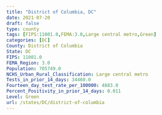 ```yaml
---
title: "District of Columbia, DC"
date: 2021-07-20
draft: false
type: county
tags: [FIPS:11001.0,FEMA:3.0,Large central metro,Green]
categories: [DC]
County: District of Columbia
State: DC
FIPS: 11001.0
FEMA_Region: 3.0
Population: 705749.0
NCHS_Urban_Rural_Classification: Large central metro
Tests_in_prior_14_days: 34460.0
Fourteen_day_test_rate_per_100000: 4883.0
Percent_Positivity_in_prior_14_days: 0.011
Level: Green
url: /states/DC/district-of-columbia
---
```



